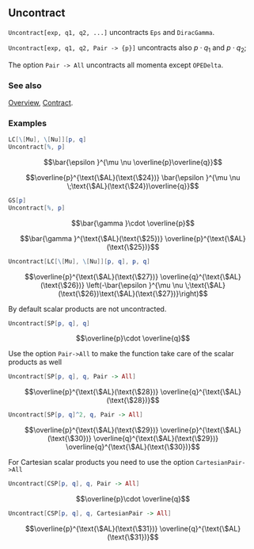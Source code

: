 ## Uncontract

`Uncontract[exp, q1, q2, ...]` uncontracts `Eps` and `DiracGamma`.

`Uncontract[exp, q1, q2, Pair -> {p}]` uncontracts also $p \cdot q_1$ and $p \cdot q_2$; 

The option `Pair -> All` uncontracts all momenta except `OPEDelta`.

### See also

[Overview](Extra/FeynCalc.md), [Contract](Contract.md).

### Examples

```mathematica
LC[\[Mu], \[Nu]][p, q]
Uncontract[%, p]
```

$$\bar{\epsilon }^{\mu \nu \overline{p}\overline{q}}$$

$$\overline{p}^{\text{\$AL}(\text{\$24})} \bar{\epsilon }^{\mu \nu \;\text{\$AL}(\text{\$24})\overline{q}}$$

```mathematica
GS[p]
Uncontract[%, p]
```

$$\bar{\gamma }\cdot \overline{p}$$

$$\bar{\gamma }^{\text{\$AL}(\text{\$25})} \overline{p}^{\text{\$AL}(\text{\$25})}$$

```mathematica
Uncontract[LC[\[Mu], \[Nu]][p, q], p, q]
```

$$\overline{p}^{\text{\$AL}(\text{\$27})} \overline{q}^{\text{\$AL}(\text{\$26})} \left(-\bar{\epsilon }^{\mu \nu \;\text{\$AL}(\text{\$26})\text{\$AL}(\text{\$27})}\right)$$

By default scalar products are not uncontracted.

```mathematica
Uncontract[SP[p, q], q]
```

$$\overline{p}\cdot \overline{q}$$

Use the option `Pair->All` to make the function take care of the scalar products as well

```mathematica
Uncontract[SP[p, q], q, Pair -> All]
```

$$\overline{p}^{\text{\$AL}(\text{\$28})} \overline{q}^{\text{\$AL}(\text{\$28})}$$

```mathematica
Uncontract[SP[p, q]^2, q, Pair -> All]
```

$$\overline{p}^{\text{\$AL}(\text{\$29})} \overline{p}^{\text{\$AL}(\text{\$30})} \overline{q}^{\text{\$AL}(\text{\$29})} \overline{q}^{\text{\$AL}(\text{\$30})}$$

For Cartesian scalar products you need to use the option `CartesianPair->All`

```mathematica
Uncontract[CSP[p, q], q, Pair -> All]
```

$$\overline{p}\cdot \overline{q}$$

```mathematica
Uncontract[CSP[p, q], q, CartesianPair -> All]
```

$$\overline{p}^{\text{\$AL}(\text{\$31})} \overline{q}^{\text{\$AL}(\text{\$31})}$$
